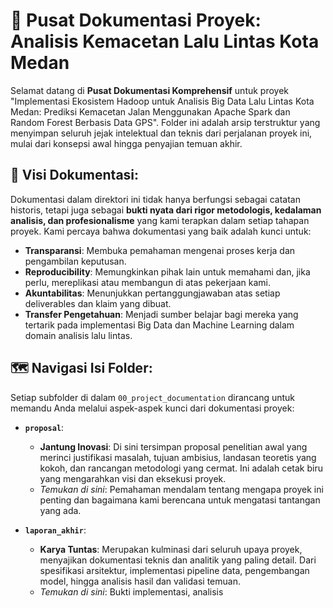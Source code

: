 # 📄 Pusat Dokumentasi Proyek: Analisis Kemacetan Lalu Lintas Kota Medan

Selamat datang di **Pusat Dokumentasi Komprehensif** untuk proyek "Implementasi Ekosistem Hadoop untuk Analisis Big Data Lalu Lintas Kota Medan: Prediksi Kemacetan Jalan Menggunakan Apache Spark dan Random Forest Berbasis Data GPS". Folder ini adalah arsip terstruktur yang menyimpan seluruh jejak intelektual dan teknis dari perjalanan proyek ini, mulai dari konsepsi awal hingga penyajian temuan akhir.

## 🌟 Visi Dokumentasi:

Dokumentasi dalam direktori ini tidak hanya berfungsi sebagai catatan historis, tetapi juga sebagai **bukti nyata dari rigor metodologis, kedalaman analisis, dan profesionalisme** yang kami terapkan dalam setiap tahapan proyek. Kami percaya bahwa dokumentasi yang baik adalah kunci untuk:
* **Transparansi**: Membuka pemahaman mengenai proses kerja dan pengambilan keputusan.
* **Reproducibility**: Memungkinkan pihak lain untuk memahami dan, jika perlu, mereplikasi atau membangun di atas pekerjaan kami.
* **Akuntabilitas**: Menunjukkan pertanggungjawaban atas setiap deliverables dan klaim yang dibuat.
* **Transfer Pengetahuan**: Menjadi sumber belajar bagi mereka yang tertarik pada implementasi Big Data dan Machine Learning dalam domain analisis lalu lintas.

## 🗺️ Navigasi Isi Folder:

Setiap subfolder di dalam `00_project_documentation` dirancang untuk memandu Anda melalui aspek-aspek kunci dari dokumentasi proyek:

* **`proposal`**:
    * **Jantung Inovasi**: Di sini tersimpan proposal penelitian awal yang merinci justifikasi masalah, tujuan ambisius, landasan teoretis yang kokoh, dan rancangan metodologi yang cermat. Ini adalah cetak biru yang mengarahkan visi dan eksekusi proyek.
    * *Temukan di sini*: Pemahaman mendalam tentang mengapa proyek ini penting dan bagaimana kami berencana untuk mengatasi tantangan yang ada.


* **`laporan_akhir`**:
    * **Karya Tuntas**: Merupakan kulminasi dari seluruh upaya proyek, menyajikan dokumentasi teknis dan analitik yang paling detail. Dari spesifikasi arsitektur, implementasi pipeline data, pengembangan model, hingga analisis hasil dan validasi temuan.
    * *Temukan di sini*: Bukti implementasi, analisis
